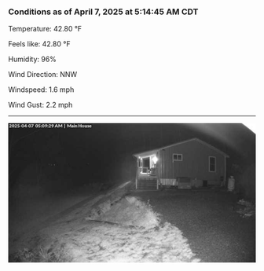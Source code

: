 ### Conditions as of April 7, 2025 at 5:14:45 AM CDT 

Temperature: 42.80 &deg;F

Feels like: 42.80 &deg;F

Humidity: 96%

Wind Direction: NNW

Windspeed: 1.6 mph

Wind Gust: 2.2 mph

---

<img src="./images/latest.jpeg"/>

